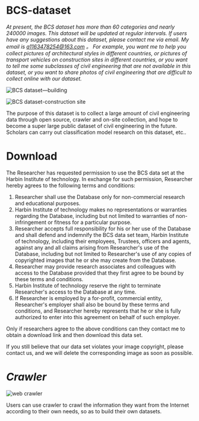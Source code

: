 BCS-dataset
=====

*At present, the BCS dataset has more than 60 categories and nearly 240000 images. This dataset will be updated at regular intervals. If users have any suggestions about this dataset, please contact me via email. My email is a1163478254@163.com 。 For example, you want me to help you collect pictures of architectural styles in different countries, or pictures of transport vehicles on construction sites in different countries, or you want to tell me some subclasses of civil engineering that are not available in this dataset, or you want to share photos of civil engineering that are difficult to collect online with our dataset.*

![BCS dataset—building](https://user-images.githubusercontent.com/124375093/217712380-64cfe045-c87e-456c-8007-2814cb876680.jpg)

![BCS dataset-construction site](https://user-images.githubusercontent.com/124375093/217716676-212a07b0-3a5d-4f28-b2d8-f355c816ccac.jpg)

The purpose of this dataset is to collect a large amount of civil engineering data through open source, crawler and on-site collection, and hope to become a super large public dataset of civil engineering in the future. Scholars can carry out classification model research on this dataset, etc..

Download
=====
The Researcher has requested permission to use the BCS data set at the Harbin Institute of technology. In exchange for such permission, Researcher hereby agrees to the following terms and conditions:
1.	Researcher shall use the Database only for non-commercial research and educational purposes.
2.	Harbin Institute of technology makes no representations or warranties regarding the Database, including but not limited to warranties of non-infringement or fitness for a particular purpose.
3.	Researcher accepts full responsibility for his or her use of the Database and shall defend and indemnify the BCS data set team, Harbin Institute of technology, including their employees, Trustees, officers and agents, against any and all claims arising from Researcher's use of the Database, including but not limited to Researcher's use of any copies of copyrighted images that he or she may create from the Database.
4.	Researcher may provide research associates and colleagues with access to the Database provided that they first agree to be bound by these terms and conditions.
5.	Harbin Institute of technology reserve the right to terminate Researcher's access to the Database at any time.
6.	If Researcher is employed by a for-profit, commercial entity, Researcher's employer shall also be bound by these terms and conditions, and Researcher hereby represents that he or she is fully authorized to enter into this agreement on behalf of such employer.

Only if researchers agree to the above conditions can they contact me to obtain a download link and then download this data set.

If you still believe that our data set violates your image copyright, please contact us, and we will delete the corresponding image as soon as possible. 

*Crawler*
=====

![web crawler](https://user-images.githubusercontent.com/124375093/217705532-c0c19fe5-d9d8-4ed8-ba7b-0a9fbbddd46b.jpg)

Users can use crawler to crawl the information they want from the Internet according to their own needs, so as to build their own datasets.
